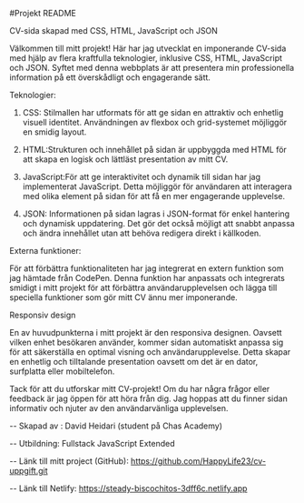 #Projekt README

CV-sida skapad med CSS, HTML, JavaScript och JSON

Välkommen till mitt projekt! Här har jag utvecklat en imponerande CV-sida med hjälp av flera kraftfulla teknologier, inklusive CSS, HTML, JavaScript och JSON. Syftet med denna webbplats är att presentera min professionella information på ett överskådligt och engagerande sätt.

Teknologier:

1. CSS: Stilmallen har utformats för att ge sidan en attraktiv och enhetlig visuell identitet. Användningen av flexbox och grid-systemet möjliggör en smidig layout.

2. HTML:Strukturen och innehållet på sidan är uppbyggda med HTML för att skapa en logisk och lättläst presentation av mitt CV.

3. JavaScript:För att ge interaktivitet och dynamik till sidan har jag implementerat JavaScript. Detta möjliggör för användaren att interagera med olika element på sidan för att få en mer engagerande upplevelse.

4. JSON: Informationen på sidan lagras i JSON-format för enkel hantering och dynamisk uppdatering. Det gör det också möjligt att snabbt anpassa och ändra innehållet utan att behöva redigera direkt i källkoden.

Externa funktioner:

För att förbättra funktionaliteten har jag integrerat en extern funktion som jag hämtade från CodePen. Denna funktion har anpassats och integrerats smidigt i mitt projekt för att förbättra användarupplevelsen och lägga till speciella funktioner som gör mitt CV ännu mer imponerande.

Responsiv design

En av huvudpunkterna i mitt projekt är den responsiva designen. Oavsett vilken enhet besökaren använder, kommer sidan automatiskt anpassa sig för att säkerställa en optimal visning och användarupplevelse. Detta skapar en enhetlig och tilltalande presentation oavsett om det är en dator, surfplatta eller mobiltelefon.

Tack för att du utforskar mitt CV-projekt! Om du har några frågor eller feedback är jag öppen för att höra från dig. Jag hoppas att du finner sidan informativ och njuter av den användarvänliga upplevelsen.

-- Skapad av : David Heidari (student på Chas Academy)

-- Utbildning: Fullstack JavaScript Extended

-- Länk till mitt project (GitHub): https://github.com/HappyLife23/cv-uppgift.git

-- Länk till Netlify: https://steady-biscochitos-3dff6c.netlify.app

